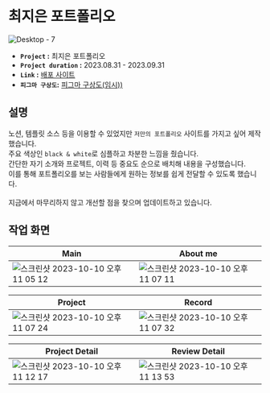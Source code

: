 # 최지은 포트폴리오

![Desktop - 7](https://github.com/jieun419/jieun_portfolio/assets/109754988/0d619991-4690-4994-9c8e-95c120205720)

- **`Project` :** 최지은 포트폴리오
- **`Project duration` :** 2023.08.31 - 2023.09.31
- **`Link` :** [배포 사이트](jieun-portfolio.vercel.app/)
- **`피그마 구상도`:** [피그마 구상도(임시))](https://www.figma.com/proto/yYqRCEUVsz7MqOj5LmHEkH/%ED%8F%AC%ED%8A%B8%ED%8F%B4%EB%A6%AC%EC%98%A4?type=design&node-id=137-1569&t=wrYIENswdY00Shik-1&scaling=min-zoom&page-id=0%3A1&starting-point-node-id=126%3A386&show-proto-sidebar=1&mode=design)

## 설명
노션, 템플릿 소스 등을 이용할 수 있었지만 `저만의 포트폴리오` 사이트를 가지고 싶어 제작했습니다.<br>
주요 색상인 `black & white`로 심플하고 차분한 느낌을 줬습니다.<br>
간단한 자기 소개와 프로젝트, 이력 등 중요도 순으로 배치해 내용을 구성했습니다.<br>
이를 통해 포트폴리오를 보는 사람들에게 원하는 정보를 쉽게 전달할 수 있도록 했습니다.<br><br>
지금에서 마무리하지 않고 개선할 점을 찾으며 업데이트하고 있습니다.

## 작업 화면
|Main|About me|
|------|---|
|![스크린샷 2023-10-10 오후 11 05 12](https://github.com/jieun419/jieun_portfolio/assets/109754988/0a5e824d-ba90-488f-be48-f6fef893890b)|![스크린샷 2023-10-10 오후 11 07 11](https://github.com/jieun419/jieun_portfolio/assets/109754988/d5959682-0490-41f7-baab-fbfcfa05f04d)|

|Project|Record|
|------|---|
|![스크린샷 2023-10-10 오후 11 07 24](https://github.com/jieun419/jieun_portfolio/assets/109754988/5ed32e92-bdb3-4114-a3eb-51a14eee0621)|![스크린샷 2023-10-10 오후 11 07 32](https://github.com/jieun419/jieun_portfolio/assets/109754988/5c170752-19e6-439f-a11a-20833c296756)|

|Project Detail|Review Detail|
|------|---|
|![스크린샷 2023-10-10 오후 11 12 17](https://github.com/jieun419/jieun_portfolio/assets/109754988/bfd4bdd6-4b84-446f-b9bd-844f7a4ea60f)|![스크린샷 2023-10-10 오후 11 13 53](https://github.com/jieun419/jieun_portfolio/assets/109754988/1825ce2d-1c45-4809-b194-e4fd8a442172)|



